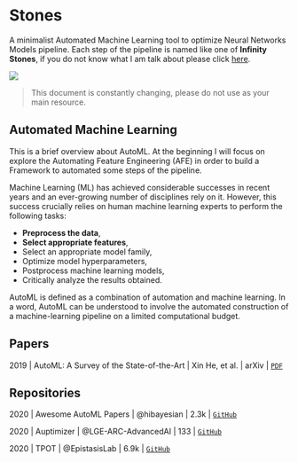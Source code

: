 # Stones

A minimalist Automated Machine Learning tool to optimize Neural Networks Models pipeline. Each step of the pipeline is named like one of **Infinity Stones**, if you do not know what I am talk about please click [here](https://en.wikipedia.org/wiki/Infinity_Gems).

<img src="https://hackernoon.com/hn-images/1*d2jR9CUCNGiSHbarvQI4vA.png" height=""/>

> This document is constantly changing, please do not use as your main resource.

## Automated Machine Learning

This is a brief overview about AutoML. At the beginning I will focus on explore the Automating Feature Engineering (AFE) in order to build a Framework to automated some steps of the pipeline.

Machine Learning (ML) has achieved considerable successes in recent years and an ever-growing number of disciplines rely on it. However, this success crucially relies on human machine learning experts to perform the following tasks:

-   **Preprocess the data**,
-   **Select appropriate features**,
-   Select an appropriate model family,
-   Optimize model hyperparameters,
-   Postprocess machine learning models,
-   Critically analyze the results obtained.

AutoML is defined as a combination of automation and machine learning. In a word, AutoML can be understood to involve the automated construction of a machine-learning pipeline on a limited computational budget.

## Papers

2019 | AutoML: A Survey of the State-of-the-Art | Xin He, et al. | arXiv | [`PDF`](https://arxiv.org/pdf/1908.00709.pdf)

## Repositories

2020 | Awesome AutoML Papers | @hibayesian | 2.3k | [`GitHub`](https://github.com/hibayesian/awesome-automl-papers)

2020 | Auptimizer | @LGE-ARC-AdvancedAI | 133 | [`GitHub`](https://github.com/LGE-ARC-AdvancedAI/auptimizer)

2020 | TPOT | @EpistasisLab | 6.9k | [`GitHub`](https://github.com/EpistasisLab/tpot)

